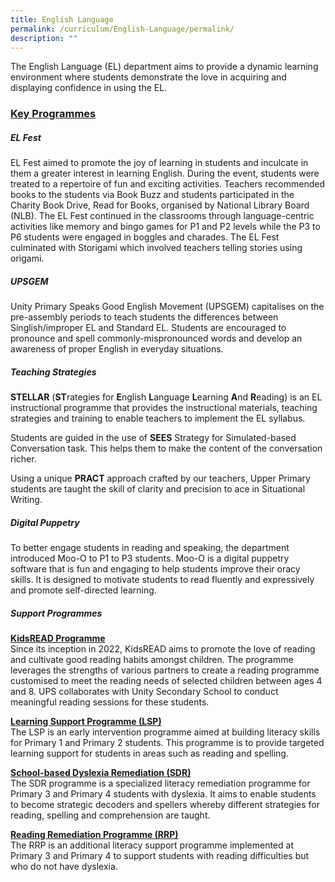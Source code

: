 ```yaml
---
title: English Language
permalink: /curriculum/English-Language/permalink/
description: ""
---
```

The English Language (EL) department aims to provide a dynamic learning environment where students demonstrate the love in acquiring and displaying confidence in using the EL. 

### **<u>Key Programmes</u>**
##### **EL Fest**
EL Fest aimed to promote the joy of learning in students and inculcate in them a greater interest in learning English. During the event, students were treated to a repertoire of fun and exciting activities. Teachers recommended books to the students via Book Buzz and students participated in the Charity Book Drive, Read for Books, organised by National Library Board (NLB). The EL Fest continued in the classrooms through language-centric activities like memory and bingo games for P1 and P2 levels while the P3 to P6 students were engaged in boggles and charades. The EL Fest culminated with Storigami which involved teachers telling stories using origami.

##### **UPSGEM**
Unity Primary Speaks Good English Movement (UPSGEM) capitalises on the pre-assembly periods to teach students the differences between Singlish/improper EL and Standard EL. Students are encouraged to pronounce and spell commonly-mispronounced words and develop an awareness of proper English in everyday situations.

##### **Teaching Strategies**
**STELLAR** (**ST**rategies for **E**nglish **L**anguage **L**earning **A**nd **R**eading) is an EL instructional programme that provides the instructional materials, teaching strategies and training to enable teachers to implement the EL syllabus.  

Students are guided in the use of **SEES** Strategy for Simulated-based Conversation task. This helps them to make the content of the conversation richer. 

Using a unique **PRACT** approach crafted by our teachers, Upper Primary students are taught the skill of clarity and precision to ace in Situational Writing.   

##### **Digital Puppetry**
To better engage students in reading and speaking, the department introduced Moo-O to P1 to P3 students. Moo-O is a digital puppetry software that is fun and engaging to help students improve their oracy skills. It is designed to motivate students to read fluently and expressively and promote self-directed learning. 

##### **Support Programmes**
**<u>KidsREAD Programme</u>**
<br>Since its inception in 2022, KidsREAD aims to promote the love of reading and cultivate good reading habits amongst children. The programme leverages the strengths of various partners to create a reading programme customised to meet the reading needs of selected children between ages 4 and 8. UPS collaborates with Unity Secondary School to conduct meaningful reading sessions for these students.

**<u>Learning Support Programme (LSP)</u>**
<br>The LSP is an early intervention programme aimed at building literacy skills for Primary 1 and Primary 2 students.  This programme is to provide targeted learning support for students in areas such as reading and spelling.

**<u>School-based Dyslexia Remediation (SDR)</u>**
<br>The SDR programme is a specialized literacy remediation programme for Primary 3 and Primary 4 students with dyslexia.  It aims to enable students to become strategic decoders and spellers whereby different strategies for reading, spelling and comprehension are taught. 

**<u>Reading Remediation Programme (RRP)</u>**
<br>The RRP is an additional literacy support programme implemented at Primary 3 and Primary 4 to support students with reading difficulties but who do not have dyslexia.  



